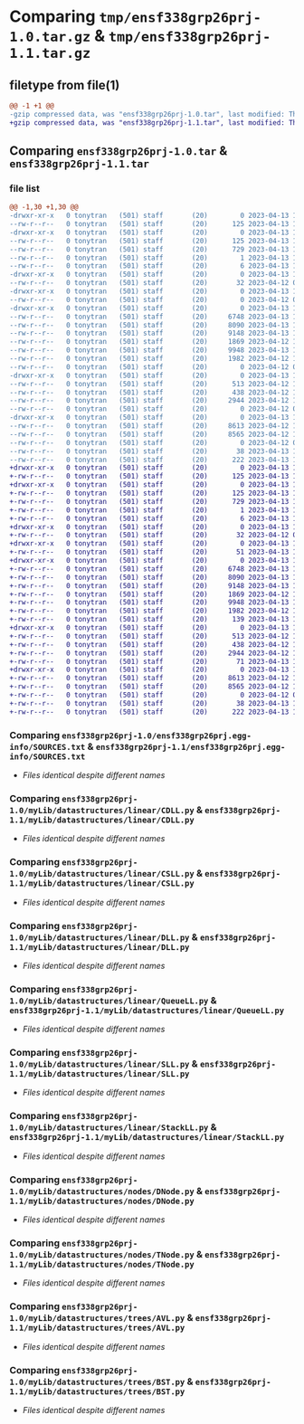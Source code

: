 # Comparing `tmp/ensf338grp26prj-1.0.tar.gz` & `tmp/ensf338grp26prj-1.1.tar.gz`

## filetype from file(1)

```diff
@@ -1 +1 @@
-gzip compressed data, was "ensf338grp26prj-1.0.tar", last modified: Thu Apr 13 17:37:32 2023, max compression
+gzip compressed data, was "ensf338grp26prj-1.1.tar", last modified: Thu Apr 13 18:07:46 2023, max compression
```

## Comparing `ensf338grp26prj-1.0.tar` & `ensf338grp26prj-1.1.tar`

### file list

```diff
@@ -1,30 +1,30 @@
-drwxr-xr-x   0 tonytran   (501) staff       (20)        0 2023-04-13 17:37:32.212336 ensf338grp26prj-1.0/
--rw-r--r--   0 tonytran   (501) staff       (20)      125 2023-04-13 17:37:32.212161 ensf338grp26prj-1.0/PKG-INFO
-drwxr-xr-x   0 tonytran   (501) staff       (20)        0 2023-04-13 17:37:32.208875 ensf338grp26prj-1.0/ensf338grp26prj.egg-info/
--rw-r--r--   0 tonytran   (501) staff       (20)      125 2023-04-13 17:37:32.000000 ensf338grp26prj-1.0/ensf338grp26prj.egg-info/PKG-INFO
--rw-r--r--   0 tonytran   (501) staff       (20)      729 2023-04-13 17:37:32.000000 ensf338grp26prj-1.0/ensf338grp26prj.egg-info/SOURCES.txt
--rw-r--r--   0 tonytran   (501) staff       (20)        1 2023-04-13 17:37:32.000000 ensf338grp26prj-1.0/ensf338grp26prj.egg-info/dependency_links.txt
--rw-r--r--   0 tonytran   (501) staff       (20)        6 2023-04-13 17:37:32.000000 ensf338grp26prj-1.0/ensf338grp26prj.egg-info/top_level.txt
-drwxr-xr-x   0 tonytran   (501) staff       (20)        0 2023-04-13 17:37:32.209045 ensf338grp26prj-1.0/myLib/
--rw-r--r--   0 tonytran   (501) staff       (20)       32 2023-04-12 02:35:35.000000 ensf338grp26prj-1.0/myLib/__init__.py
-drwxr-xr-x   0 tonytran   (501) staff       (20)        0 2023-04-13 17:37:32.209206 ensf338grp26prj-1.0/myLib/datastructures/
--rw-r--r--   0 tonytran   (501) staff       (20)        0 2023-04-12 04:07:04.000000 ensf338grp26prj-1.0/myLib/datastructures/__init__.py
-drwxr-xr-x   0 tonytran   (501) staff       (20)        0 2023-04-13 17:37:32.210562 ensf338grp26prj-1.0/myLib/datastructures/linear/
--rw-r--r--   0 tonytran   (501) staff       (20)     6748 2023-04-13 17:35:15.000000 ensf338grp26prj-1.0/myLib/datastructures/linear/CDLL.py
--rw-r--r--   0 tonytran   (501) staff       (20)     8090 2023-04-13 17:35:15.000000 ensf338grp26prj-1.0/myLib/datastructures/linear/CSLL.py
--rw-r--r--   0 tonytran   (501) staff       (20)     9148 2023-04-13 17:35:15.000000 ensf338grp26prj-1.0/myLib/datastructures/linear/DLL.py
--rw-r--r--   0 tonytran   (501) staff       (20)     1869 2023-04-12 18:14:13.000000 ensf338grp26prj-1.0/myLib/datastructures/linear/QueueLL.py
--rw-r--r--   0 tonytran   (501) staff       (20)     9948 2023-04-13 17:35:15.000000 ensf338grp26prj-1.0/myLib/datastructures/linear/SLL.py
--rw-r--r--   0 tonytran   (501) staff       (20)     1982 2023-04-12 18:16:12.000000 ensf338grp26prj-1.0/myLib/datastructures/linear/StackLL.py
--rw-r--r--   0 tonytran   (501) staff       (20)        0 2023-04-12 04:14:29.000000 ensf338grp26prj-1.0/myLib/datastructures/linear/__init__.py
-drwxr-xr-x   0 tonytran   (501) staff       (20)        0 2023-04-13 17:37:32.211388 ensf338grp26prj-1.0/myLib/datastructures/nodes/
--rw-r--r--   0 tonytran   (501) staff       (20)      513 2023-04-12 18:18:50.000000 ensf338grp26prj-1.0/myLib/datastructures/nodes/DNode.py
--rw-r--r--   0 tonytran   (501) staff       (20)      438 2023-04-12 18:18:36.000000 ensf338grp26prj-1.0/myLib/datastructures/nodes/SNode.py
--rw-r--r--   0 tonytran   (501) staff       (20)     2944 2023-04-12 19:57:27.000000 ensf338grp26prj-1.0/myLib/datastructures/nodes/TNode.py
--rw-r--r--   0 tonytran   (501) staff       (20)        0 2023-04-12 04:15:22.000000 ensf338grp26prj-1.0/myLib/datastructures/nodes/__init__.py
-drwxr-xr-x   0 tonytran   (501) staff       (20)        0 2023-04-13 17:37:32.211930 ensf338grp26prj-1.0/myLib/datastructures/trees/
--rw-r--r--   0 tonytran   (501) staff       (20)     8613 2023-04-12 19:59:08.000000 ensf338grp26prj-1.0/myLib/datastructures/trees/AVL.py
--rw-r--r--   0 tonytran   (501) staff       (20)     8565 2023-04-12 19:59:36.000000 ensf338grp26prj-1.0/myLib/datastructures/trees/BST.py
--rw-r--r--   0 tonytran   (501) staff       (20)        0 2023-04-12 02:46:47.000000 ensf338grp26prj-1.0/myLib/datastructures/trees/__init__.py
--rw-r--r--   0 tonytran   (501) staff       (20)       38 2023-04-13 17:37:32.212395 ensf338grp26prj-1.0/setup.cfg
--rw-r--r--   0 tonytran   (501) staff       (20)      222 2023-04-13 17:35:30.000000 ensf338grp26prj-1.0/setup.py
+drwxr-xr-x   0 tonytran   (501) staff       (20)        0 2023-04-13 18:07:46.218906 ensf338grp26prj-1.1/
+-rw-r--r--   0 tonytran   (501) staff       (20)      125 2023-04-13 18:07:46.218717 ensf338grp26prj-1.1/PKG-INFO
+drwxr-xr-x   0 tonytran   (501) staff       (20)        0 2023-04-13 18:07:46.215295 ensf338grp26prj-1.1/ensf338grp26prj.egg-info/
+-rw-r--r--   0 tonytran   (501) staff       (20)      125 2023-04-13 18:07:46.000000 ensf338grp26prj-1.1/ensf338grp26prj.egg-info/PKG-INFO
+-rw-r--r--   0 tonytran   (501) staff       (20)      729 2023-04-13 18:07:46.000000 ensf338grp26prj-1.1/ensf338grp26prj.egg-info/SOURCES.txt
+-rw-r--r--   0 tonytran   (501) staff       (20)        1 2023-04-13 18:07:46.000000 ensf338grp26prj-1.1/ensf338grp26prj.egg-info/dependency_links.txt
+-rw-r--r--   0 tonytran   (501) staff       (20)        6 2023-04-13 18:07:46.000000 ensf338grp26prj-1.1/ensf338grp26prj.egg-info/top_level.txt
+drwxr-xr-x   0 tonytran   (501) staff       (20)        0 2023-04-13 18:07:46.215458 ensf338grp26prj-1.1/myLib/
+-rw-r--r--   0 tonytran   (501) staff       (20)       32 2023-04-12 02:35:35.000000 ensf338grp26prj-1.1/myLib/__init__.py
+drwxr-xr-x   0 tonytran   (501) staff       (20)        0 2023-04-13 18:07:46.215615 ensf338grp26prj-1.1/myLib/datastructures/
+-rw-r--r--   0 tonytran   (501) staff       (20)       51 2023-04-13 17:52:14.000000 ensf338grp26prj-1.1/myLib/datastructures/__init__.py
+drwxr-xr-x   0 tonytran   (501) staff       (20)        0 2023-04-13 18:07:46.217107 ensf338grp26prj-1.1/myLib/datastructures/linear/
+-rw-r--r--   0 tonytran   (501) staff       (20)     6748 2023-04-13 17:35:15.000000 ensf338grp26prj-1.1/myLib/datastructures/linear/CDLL.py
+-rw-r--r--   0 tonytran   (501) staff       (20)     8090 2023-04-13 17:35:15.000000 ensf338grp26prj-1.1/myLib/datastructures/linear/CSLL.py
+-rw-r--r--   0 tonytran   (501) staff       (20)     9148 2023-04-13 17:35:15.000000 ensf338grp26prj-1.1/myLib/datastructures/linear/DLL.py
+-rw-r--r--   0 tonytran   (501) staff       (20)     1869 2023-04-12 18:14:13.000000 ensf338grp26prj-1.1/myLib/datastructures/linear/QueueLL.py
+-rw-r--r--   0 tonytran   (501) staff       (20)     9948 2023-04-13 17:35:15.000000 ensf338grp26prj-1.1/myLib/datastructures/linear/SLL.py
+-rw-r--r--   0 tonytran   (501) staff       (20)     1982 2023-04-12 18:16:12.000000 ensf338grp26prj-1.1/myLib/datastructures/linear/StackLL.py
+-rw-r--r--   0 tonytran   (501) staff       (20)      139 2023-04-13 18:06:41.000000 ensf338grp26prj-1.1/myLib/datastructures/linear/__init__.py
+drwxr-xr-x   0 tonytran   (501) staff       (20)        0 2023-04-13 18:07:46.217903 ensf338grp26prj-1.1/myLib/datastructures/nodes/
+-rw-r--r--   0 tonytran   (501) staff       (20)      513 2023-04-12 18:18:50.000000 ensf338grp26prj-1.1/myLib/datastructures/nodes/DNode.py
+-rw-r--r--   0 tonytran   (501) staff       (20)      438 2023-04-12 18:18:36.000000 ensf338grp26prj-1.1/myLib/datastructures/nodes/SNode.py
+-rw-r--r--   0 tonytran   (501) staff       (20)     2944 2023-04-12 19:57:27.000000 ensf338grp26prj-1.1/myLib/datastructures/nodes/TNode.py
+-rw-r--r--   0 tonytran   (501) staff       (20)       71 2023-04-13 18:05:34.000000 ensf338grp26prj-1.1/myLib/datastructures/nodes/__init__.py
+drwxr-xr-x   0 tonytran   (501) staff       (20)        0 2023-04-13 18:07:46.218464 ensf338grp26prj-1.1/myLib/datastructures/trees/
+-rw-r--r--   0 tonytran   (501) staff       (20)     8613 2023-04-12 19:59:08.000000 ensf338grp26prj-1.1/myLib/datastructures/trees/AVL.py
+-rw-r--r--   0 tonytran   (501) staff       (20)     8565 2023-04-12 19:59:36.000000 ensf338grp26prj-1.1/myLib/datastructures/trees/BST.py
+-rw-r--r--   0 tonytran   (501) staff       (20)        0 2023-04-12 02:46:47.000000 ensf338grp26prj-1.1/myLib/datastructures/trees/__init__.py
+-rw-r--r--   0 tonytran   (501) staff       (20)       38 2023-04-13 18:07:46.218964 ensf338grp26prj-1.1/setup.cfg
+-rw-r--r--   0 tonytran   (501) staff       (20)      222 2023-04-13 18:07:43.000000 ensf338grp26prj-1.1/setup.py
```

### Comparing `ensf338grp26prj-1.0/ensf338grp26prj.egg-info/SOURCES.txt` & `ensf338grp26prj-1.1/ensf338grp26prj.egg-info/SOURCES.txt`

 * *Files identical despite different names*

### Comparing `ensf338grp26prj-1.0/myLib/datastructures/linear/CDLL.py` & `ensf338grp26prj-1.1/myLib/datastructures/linear/CDLL.py`

 * *Files identical despite different names*

### Comparing `ensf338grp26prj-1.0/myLib/datastructures/linear/CSLL.py` & `ensf338grp26prj-1.1/myLib/datastructures/linear/CSLL.py`

 * *Files identical despite different names*

### Comparing `ensf338grp26prj-1.0/myLib/datastructures/linear/DLL.py` & `ensf338grp26prj-1.1/myLib/datastructures/linear/DLL.py`

 * *Files identical despite different names*

### Comparing `ensf338grp26prj-1.0/myLib/datastructures/linear/QueueLL.py` & `ensf338grp26prj-1.1/myLib/datastructures/linear/QueueLL.py`

 * *Files identical despite different names*

### Comparing `ensf338grp26prj-1.0/myLib/datastructures/linear/SLL.py` & `ensf338grp26prj-1.1/myLib/datastructures/linear/SLL.py`

 * *Files identical despite different names*

### Comparing `ensf338grp26prj-1.0/myLib/datastructures/linear/StackLL.py` & `ensf338grp26prj-1.1/myLib/datastructures/linear/StackLL.py`

 * *Files identical despite different names*

### Comparing `ensf338grp26prj-1.0/myLib/datastructures/nodes/DNode.py` & `ensf338grp26prj-1.1/myLib/datastructures/nodes/DNode.py`

 * *Files identical despite different names*

### Comparing `ensf338grp26prj-1.0/myLib/datastructures/nodes/TNode.py` & `ensf338grp26prj-1.1/myLib/datastructures/nodes/TNode.py`

 * *Files identical despite different names*

### Comparing `ensf338grp26prj-1.0/myLib/datastructures/trees/AVL.py` & `ensf338grp26prj-1.1/myLib/datastructures/trees/AVL.py`

 * *Files identical despite different names*

### Comparing `ensf338grp26prj-1.0/myLib/datastructures/trees/BST.py` & `ensf338grp26prj-1.1/myLib/datastructures/trees/BST.py`

 * *Files identical despite different names*


